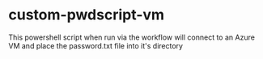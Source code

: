 # custom-pwdscript-vm
This powershell script when run via the workflow will connect to an Azure VM and place the password.txt file into it's directory 
